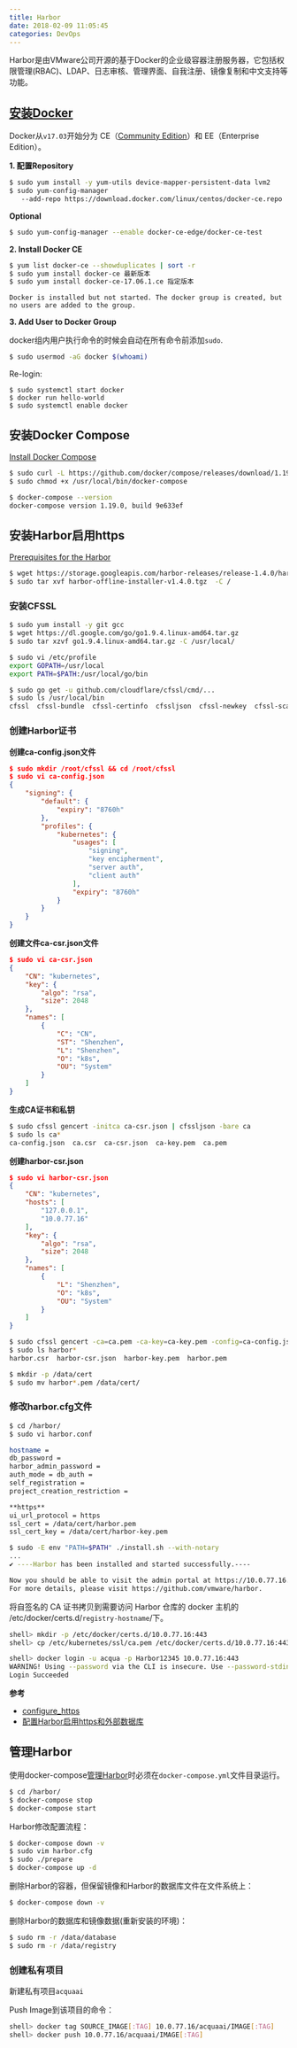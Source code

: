 ```yaml
---
title: Harbor
date: 2018-02-09 11:05:45
categories: DevOps
---
```

Harbor是由VMware公司开源的基于Docker的企业级容器注册服务器，它包括权限管理(RBAC)、LDAP、日志审核、管理界面、自我注册、镜像复制和中文支持等功能。

## [安装Docker](https://docs.docker.com/install/)

Docker从`v17.03`开始分为 CE（[Community Edition](https://docs.docker.com/release-notes/docker-ce/)）和 EE（Enterprise Edition）。

**1. 配置Repository**

```bash
$ sudo yum install -y yum-utils device-mapper-persistent-data lvm2
$ sudo yum-config-manager
   --add-repo https://download.docker.com/linux/centos/docker-ce.repo
```
<!-- more -->

**Optional**

```bash
$ sudo yum-config-manager --enable docker-ce-edge/docker-ce-test
```

**2. Install Docker CE**

```bash
$ yum list docker-ce --showduplicates | sort -r
$ sudo yum install docker-ce 最新版本
$ sudo yum install docker-ce-17.06.1.ce 指定版本
```

`Docker is installed but not started. The docker group is created, but no users are added to the group.`

**3. Add User to Docker Group**

docker组内用户执行命令的时候会自动在所有命令前添加`sudo`.

```bash
$ sudo usermod -aG docker $(whoami)
```

Re-login:

```
$ sudo systemctl start docker
$ docker run hello-world
$ sudo systemctl enable docker
```

## 安装Docker Compose

[Install Docker Compose](https://docs.docker.com/compose/install/#install-compose)

```bash
$ sudo curl -L https://github.com/docker/compose/releases/download/1.19.0/docker-compose-`uname -s`-`uname -m` -o /usr/local/bin/docker-compose
$ sudo chmod +x /usr/local/bin/docker-compose

$ docker-compose --version
docker-compose version 1.19.0, build 9e633ef
```

## 安装Harbor启用https

[Prerequisites for the Harbor](http://github.com/vmware/harbor)

```bash
$ wget https://storage.googleapis.com/harbor-releases/release-1.4.0/harbor-offline-installer-v1.4.0.tgz
$ sudo tar xvf harbor-offline-installer-v1.4.0.tgz  -C /
```

### 安装CFSSL

```bash
$ sudo yum install -y git gcc
$ wget https://dl.google.com/go/go1.9.4.linux-amd64.tar.gz
$ sudo tar xzvf go1.9.4.linux-amd64.tar.gz -C /usr/local/

$ sudo vi /etc/profile
export GOPATH=/usr/local
export PATH=$PATH:/usr/local/go/bin
```

```bash
$ sudo go get -u github.com/cloudflare/cfssl/cmd/...
$ sudo ls /usr/local/bin
cfssl  cfssl-bundle  cfssl-certinfo  cfssljson  cfssl-newkey  cfssl-scan  mkbundle  multirootca
```

### 创建Harbor证书

**创建ca-config.json文件**

```json
$ sudo mkdir /root/cfssl && cd /root/cfssl
$ sudo vi ca-config.json
{
    "signing": {
        "default": {
            "expiry": "8760h"
        }, 
        "profiles": {
            "kubernetes": {
                "usages": [
                    "signing", 
                    "key encipherment", 
                    "server auth", 
                    "client auth"
                ], 
                "expiry": "8760h"
            }
        }
    }
}
```

**创建文件ca-csr.json文件**

```json
$ sudo vi ca-csr.json
{
    "CN": "kubernetes", 
    "key": {
        "algo": "rsa", 
        "size": 2048
    }, 
    "names": [
        {
            "C": "CN", 
            "ST": "Shenzhen", 
            "L": "Shenzhen", 
            "O": "k8s", 
            "OU": "System"
        }
    ]
}
```

**生成CA证书和私钥**

```bash
$ sudo cfssl gencert -initca ca-csr.json | cfssljson -bare ca
$ sudo ls ca*
ca-config.json  ca.csr  ca-csr.json  ca-key.pem  ca.pem
```

**创建harbor-csr.json**

```json
$ sudo vi harbor-csr.json
{
    "CN": "kubernetes", 
    "hosts": [
        "127.0.0.1", 
        "10.0.77.16"
    ], 
    "key": {
        "algo": "rsa", 
        "size": 2048
    }, 
    "names": [
        {
            "L": "Shenzhen", 
            "O": "k8s", 
            "OU": "System"
        }
    ]
}
```

```bash
$ sudo cfssl gencert -ca=ca.pem -ca-key=ca-key.pem -config=ca-config.json -profile=kubernetes harbor-csr.json | cfssljson -bare harbor
$ sudo ls harbor*
harbor.csr  harbor-csr.json  harbor-key.pem  harbor.pem

$ mkdir -p /data/cert
$ sudo mv harbor*.pem /data/cert/
```

### 修改harbor.cfg文件

```bash
$ cd /harbor/
$ sudo vi harbor.conf

hostname = 
db_password = 
harbor_admin_password = 
auth_mode = db_auth = 
self_registration =
project_creation_restriction =

**https**
ui_url_protocol = https
ssl_cert = /data/cert/harbor.pem
ssl_cert_key = /data/cert/harbor-key.pem
```

```bash
$ sudo -E env "PATH=$PATH" ./install.sh --with-notary
...
✔ ----Harbor has been installed and started successfully.----

Now you should be able to visit the admin portal at https://10.0.77.16. 
For more details, please visit https://github.com/vmware/harbor.
```

将自签名的 CA 证书拷贝到需要访问 Harbor 仓库的 docker 主机的 /etc/docker/certs.d/`registry-hostname`/下。

```bash
shell> mkdir -p /etc/docker/certs.d/10.0.77.16:443
shell> cp /etc/kubernetes/ssl/ca.pem /etc/docker/certs.d/10.0.77.16:443/ca.crt

shell> docker login -u acqua -p Harbor12345 10.0.77.16:443
WARNING! Using --password via the CLI is insecure. Use --password-stdin.
Login Succeeded
```

**参考**

+ [configure_https](https://github.com/vmware/harbor/blob/master/docs/configure_https.md)
+ [配置Harbor启用https和外部数据库](https://blog.frognew.com/2017/06/config-harbor-with-https-and-external-db.html)

## 管理Harbor

使用docker-compose[管理Harbor](https://github.com/vmware/harbor/blob/master/docs/installation_guide.md)时必须在`docker-compose.yml`文件目录运行。

```bash
$ cd /harbor/
$ docker-compose stop
$ docker-compose start
```

Harbor修改配置流程：

```bash
$ docker-compose down -v
$ sudo vim harbor.cfg
$ sudo ./prepare
$ docker-compose up -d
```

删除Harbor的容器，但保留镜像和Harbor的数据库文件在文件系统上：

```bash
$ docker-compose down -v
```

删除Harbor的数据库和镜像数据(重新安装的环境)：

```bash
$ sudo rm -r /data/database
$ sudo rm -r /data/registry
```

### 创建私有项目

新建私有项目`acquaai`

Push Image到该项目的命令：

```bash
shell> docker tag SOURCE_IMAGE[:TAG] 10.0.77.16/acquaai/IMAGE[:TAG]
shell> docker push 10.0.77.16/acquaai/IMAGE[:TAG]
```


